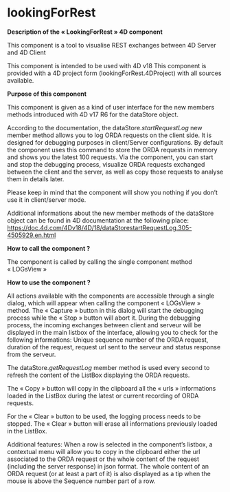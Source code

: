 # lookingForRest

**Description of the « LookingForRest » 4D component**

This component is a tool to visualise REST exchanges between 4D Server and 4D Client

This component is intended to be used with 4D v18
This component is provided with a 4D project form (lookingForRest.4DProject) with all sources available.


**Purpose of this component**

This component is given as a kind of user interface for the new members methods introduced with 4D v17 R6 for the dataStore object. 

According to the documentation, the dataStore.*startRequestLog* new member method allows you to log ORDA requests on the client side. It is designed for debugging purposes in client/Server configurations.
By default the component uses this command to store the ORDA requests in memory and shows you the latest 100 requests.
Via the component, you can start and stop the debugging process, visualize ORDA requests exchanged between the client and the server, as well as copy those requests to analyse them in details later.

Please keep in mind that the component will show you nothing if you don’t use it in client/server mode.

Additional informations about the new member methods of the dataStore object can be found in 4D documentation at the following place:
https://doc.4d.com/4Dv18/4D/18/dataStorestartRequestLog.305-4505929.en.html


**How to call the component ?**

The component is called by calling the single component method « LOGsView »


**How to use the component ?**

All actions available with the components are accessible through a single dialog, which will appear when calling the component « LOGsView » method.
The « Capture » button in this dialog will start the debugging process while the « Stop » button will abort it.
During the debugging process, the incoming exchanges between client and serveur will be displayed in the main listbox of the interface, allowing you to check for the following informations:
Unique sequence number of the ORDA request, duration of the request, request url sent to the serveur and status response from the serveur.

The dataStore.*getRequestLog* member method is used every second to refresh the content of the ListBox displaying the ORDA requests.

The « Copy » button will copy in the clipboard all the « urls » informations loaded in the ListBox during the latest or current recording of ORDA requests.

For the « Clear » button to be used, the logging process needs to be stopped. The « Clear » button will erase all informations previously loaded in the ListBox.

Additional features:
When a row is selected in the component’s listbox, a contextual menu will allow you to copy in the clipboard either the url associated to the ORDA request or the whole content of the request (including the server response) in json format.
The whole content of an ORDA request (or at least a part of it) is also displayed as a tip when the mouse is above the Sequence number part of a row.
